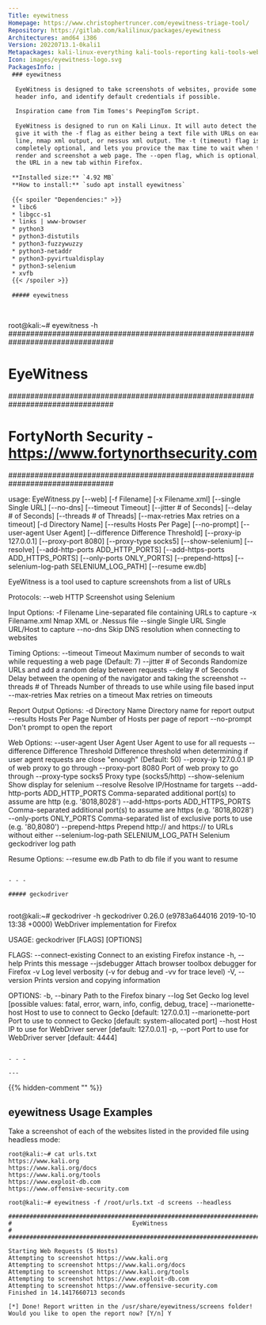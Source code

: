 ```yaml
---
Title: eyewitness
Homepage: https://www.christophertruncer.com/eyewitness-triage-tool/
Repository: https://gitlab.com/kalilinux/packages/eyewitness
Architectures: amd64 i386
Version: 20220713.1-0kali1
Metapackages: kali-linux-everything kali-tools-reporting kali-tools-web 
Icon: images/eyewitness-logo.svg
PackagesInfo: |
 ### eyewitness
 
  EyeWitness is designed to take screenshots of websites, provide some server
  header info, and identify default credentials if possible.
   
  Inspiration came from Tim Tomes's PeepingTom Script.
   
  EyeWitness is designed to run on Kali Linux. It will auto detect the file you
  give it with the -f flag as either being a text file with URLs on each new
  line, nmap xml output, or nessus xml output. The -t (timeout) flag is
  completely optional, and lets you provice the max time to wait when trying to
  render and screenshot a web page. The --open flag, which is optional, will open
  the URL in a new tab within Firefox.
 
 **Installed size:** `4.92 MB`  
 **How to install:** `sudo apt install eyewitness`  
 
 {{< spoiler "Dependencies:" >}}
 * libc6 
 * libgcc-s1 
 * links | www-browser
 * python3
 * python3-distutils
 * python3-fuzzywuzzy
 * python3-netaddr
 * python3-pyvirtualdisplay
 * python3-selenium
 * xvfb
 {{< /spoiler >}}
 
 ##### eyewitness
 
 
 ```
 root@kali:~# eyewitness -h
 ################################################################################
 #                                  EyeWitness                                  #
 ################################################################################
 #           FortyNorth Security - https://www.fortynorthsecurity.com           #
 ################################################################################
 
 usage: EyeWitness.py [--web] [-f Filename] [-x Filename.xml]
                      [--single Single URL] [--no-dns] [--timeout Timeout]
                      [--jitter # of Seconds] [--delay # of Seconds]
                      [--threads # of Threads]
                      [--max-retries Max retries on a timeout]
                      [-d Directory Name] [--results Hosts Per Page]
                      [--no-prompt] [--user-agent User Agent]
                      [--difference Difference Threshold]
                      [--proxy-ip 127.0.0.1] [--proxy-port 8080]
                      [--proxy-type socks5] [--show-selenium] [--resolve]
                      [--add-http-ports ADD_HTTP_PORTS]
                      [--add-https-ports ADD_HTTPS_PORTS]
                      [--only-ports ONLY_PORTS] [--prepend-https]
                      [--selenium-log-path SELENIUM_LOG_PATH] [--resume ew.db]
 
 EyeWitness is a tool used to capture screenshots from a list of URLs
 
 Protocols:
   --web                 HTTP Screenshot using Selenium
 
 Input Options:
   -f Filename           Line-separated file containing URLs to capture
   -x Filename.xml       Nmap XML or .Nessus file
   --single Single URL   Single URL/Host to capture
   --no-dns              Skip DNS resolution when connecting to websites
 
 Timing Options:
   --timeout Timeout     Maximum number of seconds to wait while requesting a
                         web page (Default: 7)
   --jitter # of Seconds
                         Randomize URLs and add a random delay between requests
   --delay # of Seconds  Delay between the opening of the navigator and taking
                         the screenshot
   --threads # of Threads
                         Number of threads to use while using file based input
   --max-retries Max retries on a timeout
                         Max retries on timeouts
 
 Report Output Options:
   -d Directory Name     Directory name for report output
   --results Hosts Per Page
                         Number of Hosts per page of report
   --no-prompt           Don't prompt to open the report
 
 Web Options:
   --user-agent User Agent
                         User Agent to use for all requests
   --difference Difference Threshold
                         Difference threshold when determining if user agent
                         requests are close "enough" (Default: 50)
   --proxy-ip 127.0.0.1  IP of web proxy to go through
   --proxy-port 8080     Port of web proxy to go through
   --proxy-type socks5   Proxy type (socks5/http)
   --show-selenium       Show display for selenium
   --resolve             Resolve IP/Hostname for targets
   --add-http-ports ADD_HTTP_PORTS
                         Comma-separated additional port(s) to assume are http
                         (e.g. '8018,8028')
   --add-https-ports ADD_HTTPS_PORTS
                         Comma-separated additional port(s) to assume are https
                         (e.g. '8018,8028')
   --only-ports ONLY_PORTS
                         Comma-separated list of exclusive ports to use (e.g.
                         '80,8080')
   --prepend-https       Prepend http:// and https:// to URLs without either
   --selenium-log-path SELENIUM_LOG_PATH
                         Selenium geckodriver log path
 
 Resume Options:
   --resume ew.db        Path to db file if you want to resume
 ```
 
 - - -
 
 ##### geckodriver
 
 
 ```
 root@kali:~# geckodriver -h
 geckodriver 0.26.0 (e9783a644016 2019-10-10 13:38 +0000) 
 WebDriver implementation for Firefox
 
 USAGE:
     geckodriver [FLAGS] [OPTIONS]
 
 FLAGS:
         --connect-existing    Connect to an existing Firefox instance
     -h, --help                Prints this message
         --jsdebugger          Attach browser toolbox debugger for Firefox
     -v                        Log level verbosity (-v for debug and -vv for trace level)
     -V, --version             Prints version and copying information
 
 OPTIONS:
     -b, --binary <BINARY>           Path to the Firefox binary
         --log <LEVEL>               Set Gecko log level [possible values: fatal, error, warn, info, config, debug,
                                     trace]
         --marionette-host <HOST>    Host to use to connect to Gecko [default: 127.0.0.1]
         --marionette-port <PORT>    Port to use to connect to Gecko [default: system-allocated port]
         --host <HOST>               Host IP to use for WebDriver server [default: 127.0.0.1]
     -p, --port <PORT>               Port to use for WebDriver server [default: 4444]
 ```
 
 - - -
 
---
```

{{% hidden-comment "<!--Do not edit anything above this line-->" %}}

## eyewitness Usage Examples

Take a screenshot of each of the websites listed in the provided file using headless mode:

```
root@kali:~# cat urls.txt
https://www.kali.org
https://www.kali.org/docs
https://www.kali.org/tools
https://www.exploit-db.com
https://www.offensive-security.com

root@kali:~# eyewitness -f /root/urls.txt -d screens --headless

################################################################################
#                                  EyeWitness                                  #
################################################################################

Starting Web Requests (5 Hosts)
Attempting to screenshot https://www.kali.org
Attempting to screenshot https://www.kali.org/docs
Attempting to screenshot https://www.kali.org/tools
Attempting to screenshot https://www.exploit-db.com
Attempting to screenshot https://www.offensive-security.com
Finished in 14.1417660713 seconds

[*] Done! Report written in the /usr/share/eyewitness/screens folder!
Would you like to open the report now? [Y/n] Y
```
